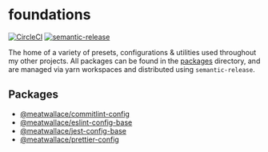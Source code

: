 # foundations

[![CircleCI](https://circleci.com/gh/meatwallace/foundations.svg?style=svg)](https://circleci.com/gh/meatwallace/foundations)
[![semantic-release](https://img.shields.io/badge/%20%20%F0%9F%93%A6%F0%9F%9A%80-semantic--release-e10079.svg)](https://github.com/semantic-release/semantic-release)

The home of a variety of presets, configurations & utilities used throughout my other projects. All packages can be found in the [packages](/packages) directory, and are managed via yarn workspaces and distributed using `semantic-release`.

## Packages

- [@meatwallace/commitlint-config](/packages/commitlint-config)
- [@meatwallace/eslint-config-base](/packages/eslint-config-base)
- [@meatwallace/jest-config-base](/packages/jest-config-base)
- [@meatwallace/prettier-config](/packages/prettier-config)
